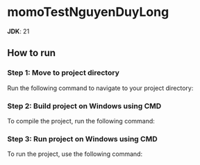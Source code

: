 # momoTestNguyenDuyLong

**JDK**: 21

## How to run

### Step 1: Move to project directory
Run the following command to navigate to your project directory:

### Step 2: Build project on Windows using CMD
To compile the project, run the following command:

### Step 3: Run project on Windows using CMD
To run the project, use the following command:
